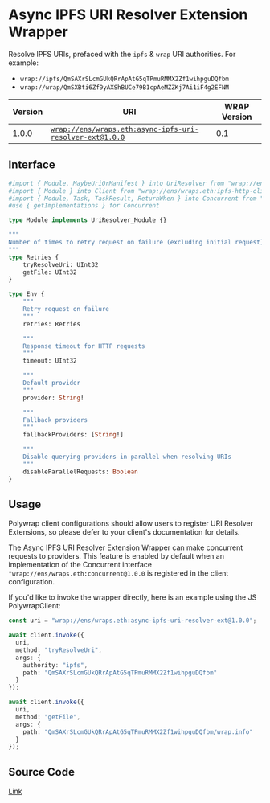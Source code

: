# Async IPFS URI Resolver Extension Wrapper
Resolve IPFS URIs, prefaced with the `ipfs` & `wrap` URI authorities. For example:
- `wrap://ipfs/QmSAXrSLcmGUkQRrApAtG5qTPmuRMMX2Zf1wihpguDQfbm`
- `wrap://wrap/QmSXBti6Zf9yAXShBUCe79B1cpAeMZZKj7Ai1iF4g2EFNM`

| Version | URI | WRAP Version |
|-|-|-|
| 1.0.0 | [`wrap://ens/wraps.eth:async-ipfs-uri-resolver-ext@1.0.0`](https://wrappers.io/v/ens/wraps.eth:async-ipfs-uri-resolver-ext@1.0.0) | 0.1 |

## Interface
```graphql
#import { Module, MaybeUriOrManifest } into UriResolver from "wrap://ens/wraps.eth:uri-resolver-ext@1.1.0"
#import { Module } into Client from "wrap://ens/wraps.eth:ipfs-http-client@1.0.0"
#import { Module, Task, TaskResult, ReturnWhen } into Concurrent from "wrap://ens/wraps.eth:concurrent@1.0.0"
#use { getImplementations } for Concurrent

type Module implements UriResolver_Module {}

"""
Number of times to retry request on failure (excluding initial request)
"""
type Retries {
    tryResolveUri: UInt32
    getFile: UInt32
}

type Env {
    """
    Retry request on failure
    """
    retries: Retries

    """
    Response timeout for HTTP requests
    """
    timeout: UInt32

    """
    Default provider
    """
    provider: String!

    """
    Fallback providers
    """
    fallbackProviders: [String!]

    """
    Disable querying providers in parallel when resolving URIs
    """
    disableParallelRequests: Boolean
}
```

## Usage
Polywrap client configurations should allow users to register URI Resolver Extensions, so please defer to your client's documentation for details.

The Async IPFS URI Resolver Extension Wrapper can make concurrent requests to providers. This feature is enabled by default when an implementation of the Concurrent interface `"wrap://ens/wraps.eth:concurrent@1.0.0` is registered in the client configuration.

If you'd like to invoke the wrapper directly, here is an example using the JS PolywrapClient:
```typescript
const uri = "wrap://ens/wraps.eth:async-ipfs-uri-resolver-ext@1.0.0";

await client.invoke({
  uri,
  method: "tryResolveUri",
  args: {
    authority: "ipfs",
    path: "QmSAXrSLcmGUkQRrApAtG5qTPmuRMMX2Zf1wihpguDQfbm"
  }
});

await client.invoke({
  uri,
  method: "getFile",
  args: {
    path: "QmSAXrSLcmGUkQRrApAtG5qTPmuRMMX2Zf1wihpguDQfbm/wrap.info"
  }
});
```

## Source Code
[Link](https://github.com/polywrap/uri-resolver-extensions/tree/master/implementations/ipfs/async-resolver)
